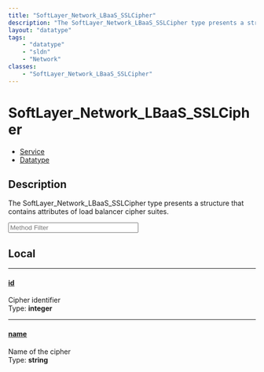 ```yaml
---
title: "SoftLayer_Network_LBaaS_SSLCipher"
description: "The SoftLayer_Network_LBaaS_SSLCipher type presents a structure that contains attributes of load balancer cipher suites."
layout: "datatype"
tags:
    - "datatype"
    - "sldn"
    - "Network"
classes:
    - "SoftLayer_Network_LBaaS_SSLCipher"
---
```


# SoftLayer_Network_LBaaS_SSLCipher
<div id='service-datatype'>
    <ul id='sldn-reference-tabs'>
    <li id='service'> <a href='/reference/services/SoftLayer_Network_LBaaS_SSLCipher' >Service</a></li>    <li id='datatype'> <a href='/reference/datatypes/SoftLayer_Network_LBaaS_SSLCipher' >Datatype</a></li>
    </ul>
</div>

## Description 
The SoftLayer_Network_LBaaS_SSLCipher type presents a structure that contains attributes of load balancer cipher suites. 







<!-- Service Filer BEGIN -->
<div class="view-filters">
        <div class="clearfix">
            <div class="search-input-box">
                <input placeholder="Method Filter" onkeyup="titleSearch(inputId='prop-input', divId='properties', elementClass='prop-row')" 
                    type="text" id="prop-input" value="" size="30" maxlength="128" class="form-text">
            </div>
        </div>
</div>
<!-- Service Filer END -->

<div id="properties" class="content">
<div id="localProperties" class="prop-content" >

## Local
-----
[id]: #id
#### [id]
Cipher identifier  
<span class="type-label">Type: </span>**integer**

-----
[name]: #name
#### [name]
Name of the cipher  
<span class="type-label">Type: </span>**string**

</div>
<!-- LOCAL PROPERTY END -->

</div>


